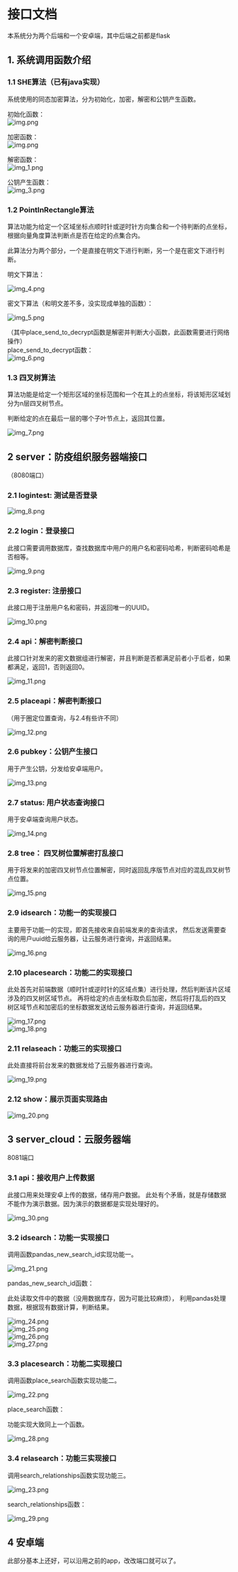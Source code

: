 # 接口文档

本系统分为两个后端和一个安卓端，其中后端之前都是flask

## 1. 系统调用函数介绍

### 1.1 SHE算法（已有java实现）
  系统使用的同态加密算法，分为初始化，加密，解密和公钥产生函数。    

  初始化函数：  
  ![img.png](img.png)  

  加密函数：  
  ![img.png](img_1.png)    

  解密函数：  
  ![img_1.png](img_2.png)    

  公钥产生函数：  
  ![img_3.png](img_3.png)  
  
  
### 1.2 PointInRectangle算法

  算法功能为给定一个区域坐标点顺时针或逆时针方向集合和一个待判断的点坐标，  
  根据向量角度算法判断点是否在给定的点集合内。

  此算法分为两个部分，一个是直接在明文下进行判断，另一个是在密文下进行判断。 

  明文下算法：  

  ![img_4.png](img_4.png)

  密文下算法（和明文差不多，没实现成单独的函数）：

  ![img_5.png](img_5.png)  

  （其中place_send_to_decrypt函数是解密并判断大小函数，此函数需要进行网络操作）  
   place_send_to_decrypt函数：  
   ![img_6.png](img_6.png)  

### 1.3 四叉树算法  

  算法功能是给定一个矩形区域的坐标范围和一个在其上的点坐标，将该矩形区域划分为n层四叉树节点。  

  判断给定的点在最后一层的哪个子叶节点上，返回其位置。   

  ![img_7.png](img_7.png)  

    
## 2 server：防疫组织服务器端接口  
（8080端口）

### 2.1 logintest: 测试是否登录  
   ![img_8.png](img_8.png)  

### 2.2 login：登录接口
  
此接口需要调用数据库，查找数据库中用户的用户名和密码哈希，判断密码哈希是否相等。

  ![img_9.png](img_9.png)  

### 2.3 register: 注册接口  
  
此接口用于注册用户名和密码，并返回唯一的UUID。

![img_10.png](img_10.png)  

### 2.4 api：解密判断接口  
  此接口针对发来的密文数据组进行解密，并且判断是否都满足前者小于后者，如果都满足，返回1，否则返回0。  

![img_11.png](img_11.png)  

### 2.5 placeapi：解密判断接口  

  （用于圈定位置查询，与2.4有些许不同）
  
![img_12.png](img_12.png)  

### 2.6 pubkey：公钥产生接口  

  用于产生公钥，分发给安卓端用户。

![img_13.png](img_13.png)  

### 2.7 status: 用户状态查询接口  

  用于安卓端查询用户状态。  

![img_14.png](img_14.png) 

### 2.8 tree： 四叉树位置解密打乱接口  

  用于将发来的加密四叉树节点位置解密，同时返回乱序版节点对应的混乱四叉树节点位置。  

![img_15.png](img_15.png)  

### 2.9 idsearch：功能一的实现接口  

  主要用于功能一的实现，即首先接收来自前端发来的查询请求，
  然后发送需要查询的用户uuid给云服务器，让云服务进行查询，并返回结果。  

![img_16.png](img_16.png)  

### 2.10 placesearch：功能二的实现接口  

  此处首先对前端数据（顺时针或逆时针的区域点集）进行处理，然后判断该片区域涉及的四叉树区域节点。
  再将给定的点击坐标取负后加密，然后将打乱后的四叉树区域节点和加密后的坐标数据发送给云服务器进行查询，并返回结果。

![img_17.png](img_17.png)  
![img_18.png](img_18.png)  

### 2.11 relaseach：功能三的实现接口  

   此处直接将前台发来的数据发给了云服务器进行查询。

![img_19.png](img_19.png)

### 2.12 show：展示页面实现路由

  ![img_20.png](img_20.png)  

  
## 3 server_cloud：云服务器端
8081端口

### 3.1 api：接收用户上传数据  

   此接口用来处理安卓上传的数据，储存用户数据。
   此处有个矛盾，就是存储数据不能作为演示数据。因为演示的数据都是实现处理好的。

![img_30.png](img_30.png)


### 3.2 idsearch：功能一实现接口 

   调用函数pandas_new_search_id实现功能一。

![img_21.png](img_21.png)  

   pandas_new_search_id函数：  
   
   此处读取文件中的数据（没用数据库存，因为可能比较麻烦），
   利用pandas处理数据，根据现有数据计算，判断结果。  

![img_24.png](img_24.png)  
![img_25.png](img_25.png)  
![img_26.png](img_26.png)  
![img_27.png](img_27.png)

### 3.3 placesearch：功能二实现接口

   调用函数place_search函数实现功能二。

![img_22.png](img_22.png)  

   place_search函数：  

   功能实现大致同上一个函数。
   
![img_28.png](img_28.png)

### 3.4 relasearch：功能三实现接口  

   调用search_relationships函数实现功能三。  

![img_23.png](img_23.png)  

   search_relationships函数：  

![img_29.png](img_29.png)

## 4 安卓端

  此部分基本上还好，可以沿用之前的app，改改端口就可以了。




 




  
